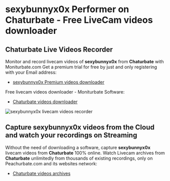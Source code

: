 # sexybunnyx0x Performer on Chaturbate - Free LiveCam videos downloader

## Chaturbate Live Videos Recorder

Monitor and record livecam videos of **sexybunnyx0x** from **Chaturbate** with Moniturbate.com
Get a premium trial for free by just and only registering with your Email address:
* [sexybunnyx0x Premium videos downloader](https://moniturbate.com/request-demo-licence-key.html)

Free livecam videos downloader - Moniturbate Software:
* [Chaturbate videos downloader](https://moniturbate.com/moniturbate-download-software.html)

![sexybunnyx0x livecam videos recorder](https://peachurnet.com/templates/moniturbate-software.png)


## Capture sexybunnyx0x videos from the Cloud and watch your recordings on Streaming

Without the need of downloading a software, capture **sexybunnyx0x** livecam videos from **Chaturbate** 100% online.
Watch Livecam archives from **Chaturbate** unlimitedly from thousands of existing recordings, only on Peachurbate.com and its websites network:
* [Chaturbate videos archives](https://peachurnet.com/)